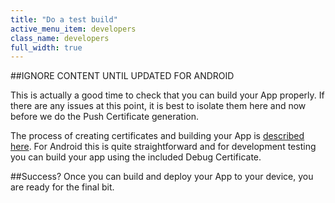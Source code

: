 ```yaml
---
title: "Do a test build"
active_menu_item: developers
class_name: developers
full_width: true
---
```


##IGNORE CONTENT UNTIL UPDATED FOR ANDROID

This is actually a good time to check that you can build your App properly. If there are any issues at this point, it is best to isolate them here and now before we do the Push Certificate generation.

The process of creating certificates and building your App is [described here](/developers/documentation/ac-mobile-build-phonegap/certificates/). For Android this is quite straightforward and for development testing you can build your app using the included Debug Certificate.


##Success?
Once you can build and deploy your App to your device, you are ready for the final bit.



